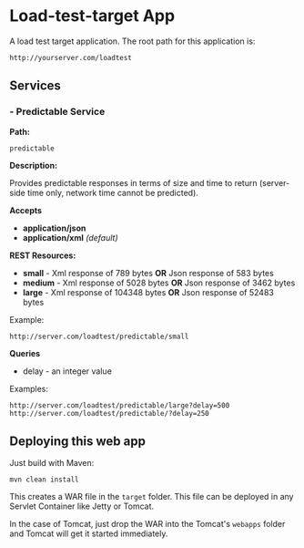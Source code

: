 # Load-test-target App

A load test target application. The root path for this application is:

```
http://yourserver.com/loadtest
```



## Services

### - Predictable Service

**Path:**

```
predictable
```

**Description:**

Provides predictable responses in terms of size and time to return (server-side time only, network time cannot be predicted).

**Accepts**

 - **application/json**
 - **application/xml** *(default)*

**REST Resources:**

 - **small** - Xml response of 789 bytes **OR** Json response of 583 bytes
 - **medium** - Xml response of 5028 bytes **OR** Json response of 3462 bytes
 - **large** - Xml response of 104348 bytes **OR** Json response of 52483 bytes

Example:
```
http://server.com/loadtest/predictable/small
```

**Queries**

 - delay - an integer value

Examples:
```
http://server.com/loadtest/predictable/large?delay=500
http://server.com/loadtest/predictable/?delay=250
```
 
## Deploying this web app

Just build with Maven:

```
mvn clean install
```

This creates a WAR file in the `target` folder. This file can be deployed in any Servlet Container like Jetty or Tomcat.

In the case of Tomcat, just drop the WAR into the Tomcat's `webapps` folder and Tomcat will get it started immediately.
